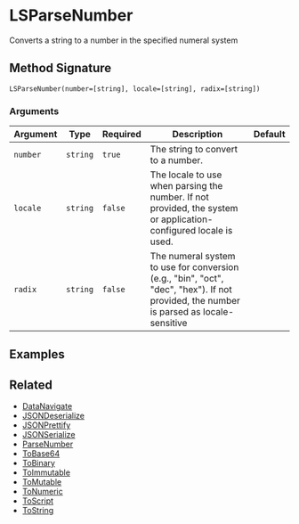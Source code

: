 # LSParseNumber

Converts a string to a number in the specified numeral system

## Method Signature

```
LSParseNumber(number=[string], locale=[string], radix=[string])
```

### Arguments

| Argument | Type     | Required | Description                                                                                                                            | Default |
| -------- | -------- | -------- | -------------------------------------------------------------------------------------------------------------------------------------- | ------- |
| `number` | `string` | `true`   | The string to convert to a number.                                                                                                     |         |
| `locale` | `string` | `false`  | The locale to use when parsing the number. If not provided, the system or application-configured locale is used.                       |         |
| `radix`  | `string` | `false`  | The numeral system to use for conversion (e.g., "bin", "oct", "dec", "hex"). If not provided, the number is parsed as locale-sensitive |         |

## Examples

## Related

* [DataNavigate](datanavigate.md)
* [JSONDeserialize](jsondeserialize.md)
* [JSONPrettify](jsonprettify.md)
* [JSONSerialize](jsonserialize.md)
* [ParseNumber](parsenumber.md)
* [ToBase64](tobase64.md)
* [ToBinary](tobinary.md)
* [ToImmutable](ToImmutable.md)
* [ToMutable](ToMutable.md)
* [ToNumeric](tonumeric.md)
* [ToScript](toscript.md)
* [ToString](tostring.md)
